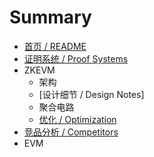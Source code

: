 # Summary

* [首页 / README](README.md)
* [证明系统 / Proof Systems](contents/proof-system.md)
* ZKEVM
    - 架构
    - [设计细节 / Design Notes]
    - 聚合电路
    - [优化 / Optimization](contents/optimization.md)
* [竞品分析 / Competitors](contents/competitor.md)
* EVM
